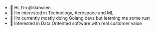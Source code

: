 - 👋 Hi, I’m @klahssen
- 👀 I’m interested in Technology, Aerospace and ML
- 🌱 I’m currently mostly doing Golang devs but learning me some rust
- 💞️ Interested in Data Oritented software with real customer value

<!---
klahssen/klahssen is a ✨ special ✨ repository because its `README.md` (this file) appears on your GitHub profile.
You can click the Preview link to take a look at your changes.
--->
